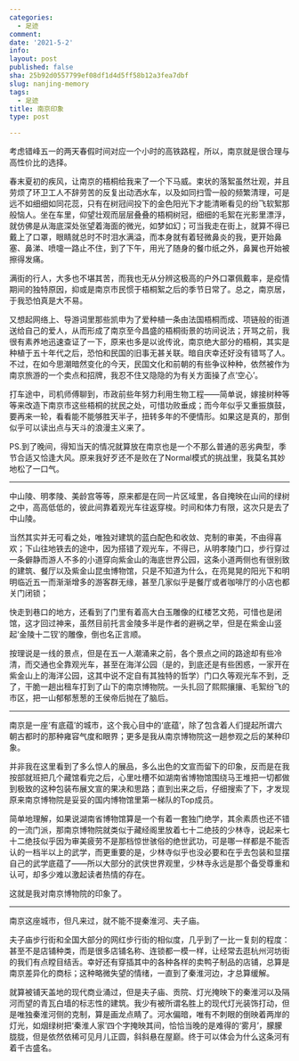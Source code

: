 ```yaml
---
categories:
  - 足迹
comment: 
date: '2021-5-2'
info: 
layout: post
published: false
sha: 25b92d0557799ef08df1d4d5ff58b12a3fea7dbf
slug: nanjing-memory
tags:
  - 足迹
title: 南京印象
type: post

---
```



考虑错峰五一的两天春假时间对应一个小时的高铁路程，所以，南京就是很合理与高性价比的选择。

春末夏初的疾风，让南京的梧桐给我来了一个下马威。束状的落絮虽然壮观，并且劳烦了环卫工人不辞劳苦的反复出动洒水车，以及如同扫雪一般的频繁清理，可是远不如细细如同花蕊，只有在树冠间投下的金色阳光下才能清晰看见的纷飞软絮那般恼人。坐在车里，仰望壮观而层层叠叠的梧桐树冠，细细的毛絮在光影里漂浮，就仿佛是从海底深处张望着海面的微光，如梦如幻；可当我走在街上，就算不得已戴上了口罩，眼睛就总时不时泪水满溢，而本身就有着轻微鼻炎的我，更开始鼻塞、鼻涕、喷嚏一路止不住，到了下午，用光了随身的餐巾纸之外，鼻翼也开始被擦得发痛。

满街的行人，大多也不堪其苦，而我也无从分辨这极高的户外口罩佩戴率，是疫情期间的独特原因，抑或是南京市民惯于梧桐絮之后的季节日常了。总之，南京居，于我恐怕真是大不易。

又想起网络上、导游词里那些凯申为了爱种植一条由法国梧桐而成、项链般的街道送给自己的爱人，从而形成了南京至今昌盛的梧桐街景的坊间说法；开骂之前，我很有素养地迅速查证了一下，原来也多是以讹传讹，南京绝大部分的梧桐，其实是种植于五十年代之后，恐怕和民国的旧事无甚关联。暗自庆幸还好没有错骂了人。不过，在如今思潮暗然变化的今天，民国文化和前朝的有些争议种种，依然被作为南京旅游的一个卖点和招牌，我忍不住又隐隐的为有关方面操了点‘空心’。

打车途中，司机师傅聊到，市政前些年努力利用生物工程——简单说，嫁接树种等等来改造下南京市这些梧桐的扰民之处，可惜功败垂成；而今年似乎又重振旗鼓，要再来一轮，看看能不能够胜天半子，扭转多年的不便情形。如果这是真的，那倒似乎可以读出点与天斗的浪漫主义来了。

PS.到了晚间，得知当天的情况就算放在南京也是一个不那么普通的恶劣典型，季节合适又恰逢大风。原来我好歹还不是败在了Normal模式的挑战里，我莫名其妙地松了一口气。

----

中山陵、明孝陵、美龄宫等等，原来都是在同一片区域里，各自掩映在山间的绿树之中，高高低低的，彼此间靠着观光车往返穿梭。时间和体力有限，这次只是去了中山陵。

当然其实并无可看之处，唯独对建筑的蓝白配色和收敛、克制的审美，不由得喜欢；下山往地铁去的途中，因为搭错了观光车，不得已，从明孝陵门口，步行穿过一条僻静而游人不多的小道穿向紫金山的海底世界公园，这条小道两侧也有很别致的建筑、餐厅以及紫金山昆虫博物馆，只是不知道为什么，在亮晃晃的阳光下和明明临近五一而渐渐增多的游客群无缘，甚至几家似乎是餐厅或者咖啡厅的小店也都关门闭锁；

快走到巷口的地方，还看到了门里有着高大白玉雕像的红楼艺文苑，可惜也是闭馆，这才回过神来，虽然目前托言金陵多半是作者的避祸之举，但是在紫金山竖起‘金陵十二钗’的雕像，倒也名正言顺。

按理说是一线的景点，但是在五一人潮涌来之前，各个景点之间的路途却有些冷清，而交通也全靠观光车，甚至在海洋公园（是的，到底还是有些困惑，一家开在紫金山上的海洋公园，这其中说不定自有其独特的哲学）门口久等观光车不到，乏了，干脆一趟出租车打到了山下的南京博物院。一头扎回了熙熙攘攘、毛絮纷飞的市区，把一山郁郁葱葱的王侯帝后抛在了脑后。

----

南京是一座‘有底蕴’的城市，这个我心目中的‘底蕴’，除了包含着人们提起所谓六朝古都时的那种雍容气度和眼界；更多是我从南京博物院这一趟参观之后的某种印象。

并非我在这里看到了多么惊人的展品，多么出色的文宣而留下的印象，反而是在我按部就班把几个藏馆看完之后，心里吐槽不如湖南省博物馆围绕马王堆把一切都做到极致的这种包装布展文宣的果决和思路；直到出来之后，仔细搜索了下，才发现原来南京博物院是妥妥的国内博物馆里第一梯队的Top成员。

简单地理解，如果说湖南省博物馆算是一个有着一套独门绝学，其余素质也还不错的一流门派，那南京博物院就类似于藏经阁里放着七十二绝技的少林寺，说起来七十二绝技似乎因为审美疲劳不是那档惊世骇俗的绝世武功，可是哪一样都是不能否认的一档半以上的武学，而更重要的是，少林寺似乎也没必要和在乎去包装和显摆自己的武学底蕴了——所以大部分的武侠世界观里，少林寺永远是那个备受尊重和认可，却多少难以激起读者热情的存在。

这就是我对南京博物院的印象了。

----

南京这座城市，但凡来过，就不能不提秦淮河、夫子庙。

夫子庙步行街和全国大部分的网红步行街的相似度，几乎到了一比一复刻的程度：甚至不是店铺种类，而是很多店铺名称、连锁都一模一样，让经常去逛杭州河坊街的我们有点瞠目结舌。幸好还有穿插其中的各种各样的卖鸭子制品的店铺，总算是南京差异化的商标；这种略微失望的情绪，一直到了秦淮河边，才总算缓解。

就算被铺天盖地的现代商业涌过，但是夫子庙、贡院、灯光掩映下的秦淮河以及隔河而望的青瓦白墙的标志性的建筑。我少有被所谓名胜上的现代灯光装饰打动，但是唯独秦淮河侧的克制，算是画龙点睛了。河水偏暗，唯有不刺眼的倒映着两岸的灯光，如烟绿树把‘秦淮人家’四个字掩映其间，恰恰当晚的是难得的‘雾月’，朦朦胧胧，但是依然依稀可见月儿正圆，斜斜悬在屋巅。终于可以体会为什么这条河有着千古盛名。





